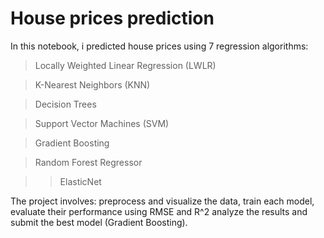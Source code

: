 # House prices prediction
In this notebook, i predicted house prices using 7 regression algorithms: <br>
>Locally Weighted Linear Regression (LWLR)<br>

>K-Nearest Neighbors (KNN)<br>

>Decision Trees<br>

>Support Vector Machines (SVM)<br>

>Gradient Boosting

>Random Forest Regressor

>>ElasticNet

The project involves: 
preprocess and visualize the data, train each model, evaluate their performance using RMSE and R^2 analyze the results and submit the best model (Gradient Boosting).
